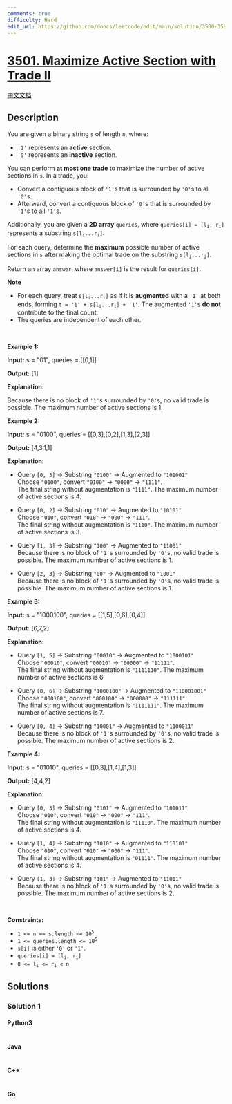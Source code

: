 ```yaml
---
comments: true
difficulty: Hard
edit_url: https://github.com/doocs/leetcode/edit/main/solution/3500-3599/3501.Maximize%20Active%20Section%20with%20Trade%20II/README_EN.md
---
```


<!-- problem:start -->

# [3501. Maximize Active Section with Trade II](https://leetcode.com/problems/maximize-active-section-with-trade-ii)

[中文文档](/solution/3500-3599/3501.Maximize%20Active%20Section%20with%20Trade%20II/README.md)

## Description

<!-- description:start -->

<p>You are given a binary string <code>s</code> of length <code>n</code>, where:</p>

<ul>
	<li><code>&#39;1&#39;</code> represents an <strong>active</strong> section.</li>
	<li><code>&#39;0&#39;</code> represents an <strong>inactive</strong> section.</li>
</ul>

<p>You can perform <strong>at most one trade</strong> to maximize the number of active sections in <code>s</code>. In a trade, you:</p>

<ul>
	<li>Convert a contiguous block of <code>&#39;1&#39;</code>s that is surrounded by <code>&#39;0&#39;</code>s to all <code>&#39;0&#39;</code>s.</li>
	<li>Afterward, convert a contiguous block of <code>&#39;0&#39;</code>s that is surrounded by <code>&#39;1&#39;</code>s to all <code>&#39;1&#39;</code>s.</li>
</ul>

<p>Additionally, you are given a <strong>2D array</strong> <code>queries</code>, where <code>queries[i] = [l<sub>i</sub>, r<sub>i</sub>]</code> represents a <span data-keyword="substring-nonempty">substring</span> <code>s[l<sub>i</sub>...r<sub>i</sub>]</code>.</p>

<p>For each query, determine the <strong>maximum</strong> possible number of active sections in <code>s</code> after making the optimal trade on the substring <code>s[l<sub>i</sub>...r<sub>i</sub>]</code>.</p>

<p>Return an array <code>answer</code>, where <code>answer[i]</code> is the result for <code>queries[i]</code>.</p>

<p><strong>Note</strong></p>

<ul>
	<li>For each query, treat <code>s[l<sub>i</sub>...r<sub>i</sub>]</code> as if it is <strong>augmented</strong> with a <code>&#39;1&#39;</code> at both ends, forming <code>t = &#39;1&#39; + s[l<sub>i</sub>...r<sub>i</sub>] + &#39;1&#39;</code>. The augmented <code>&#39;1&#39;</code>s <strong>do not</strong> contribute to the final count.</li>
	<li>The queries are independent of each other.</li>
</ul>

<p>&nbsp;</p>
<p><strong class="example">Example 1:</strong></p>

<div class="example-block">
<p><strong>Input:</strong> <span class="example-io">s = &quot;01&quot;, queries = [[0,1]]</span></p>

<p><strong>Output:</strong> <span class="example-io">[1]</span></p>

<p><strong>Explanation:</strong></p>

<p>Because there is no block of <code>&#39;1&#39;</code>s surrounded by <code>&#39;0&#39;</code>s, no valid trade is possible. The maximum number of active sections is 1.</p>
</div>

<p><strong class="example">Example 2:</strong></p>

<div class="example-block">
<p><strong>Input:</strong> <span class="example-io">s = &quot;0100&quot;, queries = [[0,3],[0,2],[1,3],[2,3]]</span></p>

<p><strong>Output:</strong> <span class="example-io">[4,3,1,1]</span></p>

<p><strong>Explanation:</strong></p>

<ul>
	<li>
	<p>Query <code>[0, 3]</code> &rarr; Substring <code>&quot;0100&quot;</code> &rarr; Augmented to <code>&quot;101001&quot;</code><br />
	Choose <code>&quot;0100&quot;</code>, convert <code>&quot;0100&quot;</code> &rarr; <code>&quot;0000&quot;</code> &rarr; <code>&quot;1111&quot;</code>.<br />
	The final string without augmentation is <code>&quot;1111&quot;</code>. The maximum number of active sections is 4.</p>
	</li>
	<li>
	<p>Query <code>[0, 2]</code> &rarr; Substring <code>&quot;010&quot;</code> &rarr; Augmented to <code>&quot;10101&quot;</code><br />
	Choose <code>&quot;010&quot;</code>, convert <code>&quot;010&quot;</code> &rarr; <code>&quot;000&quot;</code> &rarr; <code>&quot;111&quot;</code>.<br />
	The final string without augmentation is <code>&quot;1110&quot;</code>. The maximum number of active sections is 3.</p>
	</li>
	<li>
	<p>Query <code>[1, 3]</code> &rarr; Substring <code>&quot;100&quot;</code> &rarr; Augmented to <code>&quot;11001&quot;</code><br />
	Because there is no block of <code>&#39;1&#39;</code>s surrounded by <code>&#39;0&#39;</code>s, no valid trade is possible. The maximum number of active sections is 1.</p>
	</li>
	<li>
	<p>Query <code>[2, 3]</code> &rarr; Substring <code>&quot;00&quot;</code> &rarr; Augmented to <code>&quot;1001&quot;</code><br />
	Because there is no block of <code>&#39;1&#39;</code>s surrounded by <code>&#39;0&#39;</code>s, no valid trade is possible. The maximum number of active sections is 1.</p>
	</li>
</ul>
</div>

<p><strong class="example">Example 3:</strong></p>

<div class="example-block">
<p><strong>Input:</strong> <span class="example-io">s = &quot;1000100&quot;, queries = [[1,5],[0,6],[0,4]]</span></p>

<p><strong>Output:</strong> <span class="example-io">[6,7,2]</span></p>

<p><strong>Explanation:</strong></p>

<ul>
	<li data-end="383" data-start="217">
	<p data-end="383" data-start="219">Query <code>[1, 5]</code> &rarr; Substring <code data-end="255" data-start="246">&quot;00010&quot;</code> &rarr; Augmented to <code data-end="282" data-start="271">&quot;1000101&quot;</code><br data-end="285" data-start="282" />
	Choose <code data-end="303" data-start="294">&quot;00010&quot;</code>, convert <code data-end="322" data-start="313">&quot;00010&quot;</code> &rarr; <code data-end="322" data-start="313">&quot;00000&quot;</code> &rarr; <code data-end="334" data-start="325">&quot;11111&quot;</code>.<br />
	The final string without augmentation is <code data-end="404" data-start="396">&quot;1111110&quot;</code>. The maximum number of active sections is 6.</p>
	</li>
	<li data-end="561" data-start="385">
	<p data-end="561" data-start="387">Query <code>[0, 6]</code> &rarr; Substring <code data-end="425" data-start="414">&quot;1000100&quot;</code> &rarr; Augmented to <code data-end="454" data-start="441">&quot;110001001&quot;</code><br data-end="457" data-start="454" />
	Choose <code data-end="477" data-start="466">&quot;000100&quot;</code>, convert <code data-end="498" data-start="487">&quot;000100&quot;</code> &rarr; <code data-end="498" data-start="487">&quot;000000&quot;</code> &rarr; <code data-end="512" data-start="501">&quot;111111&quot;</code>.<br />
	The final string without augmentation is <code data-end="404" data-start="396">&quot;1111111&quot;</code>. The maximum number of active sections is 7.</p>
	</li>
	<li data-end="741" data-start="563">
	<p data-end="741" data-start="565">Query <code>[0, 4]</code> &rarr; Substring <code data-end="601" data-start="592">&quot;10001&quot;</code> &rarr; Augmented to <code data-end="627" data-start="617">&quot;1100011&quot;</code><br data-end="630" data-start="627" />
	Because there is no block of <code>&#39;1&#39;</code>s surrounded by <code>&#39;0&#39;</code>s, no valid trade is possible. The maximum number of active sections is 2.</p>
	</li>
</ul>
</div>

<p><strong class="example">Example 4:</strong></p>

<div class="example-block">
<p><strong>Input:</strong> <span class="example-io">s = &quot;01010&quot;, queries = [[0,3],[1,4],[1,3]]</span></p>

<p><strong>Output:</strong> <span class="example-io">[4,4,2]</span></p>

<p><strong>Explanation:</strong></p>

<ul>
	<li>
	<p>Query <code>[0, 3]</code> &rarr; Substring <code>&quot;0101&quot;</code> &rarr; Augmented to <code>&quot;101011&quot;</code><br />
	Choose <code>&quot;010&quot;</code>, convert <code>&quot;010&quot;</code> &rarr; <code>&quot;000&quot;</code> &rarr; <code>&quot;111&quot;</code>.<br />
	The final string without augmentation is <code>&quot;11110&quot;</code>. The maximum number of active sections is 4.</p>
	</li>
	<li>
	<p>Query <code>[1, 4]</code> &rarr; Substring <code>&quot;1010&quot;</code> &rarr; Augmented to <code>&quot;110101&quot;</code><br />
	Choose <code>&quot;010&quot;</code>, convert <code>&quot;010&quot;</code> &rarr; <code>&quot;000&quot;</code> &rarr; <code>&quot;111&quot;</code>.<br />
	The final string without augmentation is <code>&quot;01111&quot;</code>. The maximum number of active sections is 4.</p>
	</li>
	<li>
	<p>Query <code>[1, 3]</code> &rarr; Substring <code>&quot;101&quot;</code> &rarr; Augmented to <code>&quot;11011&quot;</code><br />
	Because there is no block of <code>&#39;1&#39;</code>s surrounded by <code>&#39;0&#39;</code>s, no valid trade is possible. The maximum number of active sections is 2.</p>
	</li>
</ul>
</div>

<p>&nbsp;</p>
<p><strong>Constraints:</strong></p>

<ul>
	<li><code>1 &lt;= n == s.length &lt;= 10<sup>5</sup></code></li>
	<li><code>1 &lt;= queries.length &lt;= 10<sup>5</sup></code></li>
	<li><code>s[i]</code> is either <code>&#39;0&#39;</code> or <code>&#39;1&#39;</code>.</li>
	<li><code>queries[i] = [l<sub>i</sub>, r<sub>i</sub>]</code></li>
	<li><code>0 &lt;= l<sub>i</sub> &lt;= r<sub>i</sub> &lt; n</code></li>
</ul>

<!-- description:end -->

## Solutions

<!-- solution:start -->

### Solution 1

<!-- tabs:start -->

#### Python3

```python

```

#### Java

```java

```

#### C++

```cpp

```

#### Go

```go

```

<!-- tabs:end -->

<!-- solution:end -->

<!-- problem:end -->
